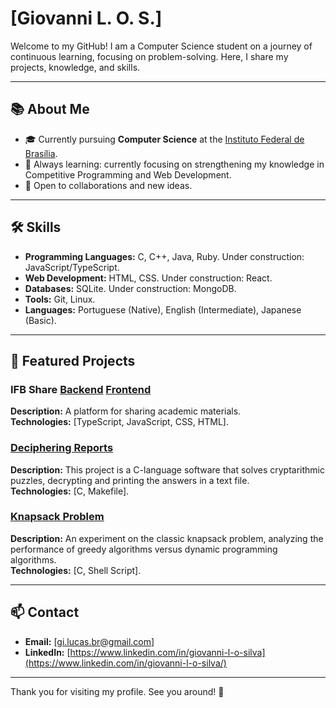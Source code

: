 # [Giovanni L. O. S.]

Welcome to my GitHub! I am a Computer Science student on a journey of continuous learning, focusing on problem-solving. Here, I share my projects, knowledge, and skills.

---

## 📚 About Me  
- 🎓 Currently pursuing **Computer Science** at the [Instituto Federal de Brasília](https://www.ifb.edu.br/taguatinga/).  
- 🌱 Always learning: currently focusing on strengthening my knowledge in Competitive Programming and Web Development.  
- 🤝 Open to collaborations and new ideas.  

---

## 🛠️ Skills  
- **Programming Languages:** C, C++, Java, Ruby. Under construction: JavaScript/TypeScript.  
- **Web Development:** HTML, CSS. Under construction: React.  
- **Databases:** SQLite. Under construction: MongoDB.  
- **Tools:** Git, Linux.  
- **Languages:** Portuguese (Native), English (Intermediate), Japanese (Basic).  

---

## 📂 Featured Projects  

### IFB Share [Backend](https://github.com/Giovanni-LOS/ifbshare-back) [Frontend](https://github.com/Giovanni-LOS/ifbshare-front)  
**Description:** A platform for sharing academic materials.  
**Technologies:** [TypeScript, JavaScript, CSS, HTML].  

### [Deciphering Reports](https://github.com/Giovanni-LOS/Deciphering-Reports)  
**Description:** This project is a C-language software that solves cryptarithmic puzzles, decrypting and printing the answers in a text file.  
**Technologies:** [C, Makefile].  

### [Knapsack Problem](https://github.com/Giovanni-LOS/problema_mochila)  
**Description:** An experiment on the classic knapsack problem, analyzing the performance of greedy algorithms versus dynamic programming algorithms.  
**Technologies:** [C, Shell Script].  

---

## 📫 Contact  
- **Email:** [gi.lucas.br@gmail.com]  
- **LinkedIn:** [https://www.linkedin.com/in/giovanni-l-o-silva](https://www.linkedin.com/in/giovanni-l-o-silva/)  

---

Thank you for visiting my profile. See you around! 🚀  
